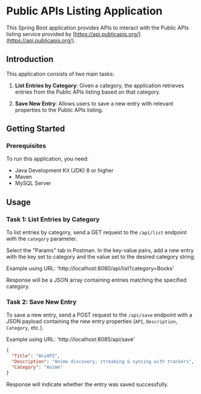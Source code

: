 # Public APIs Listing Application

This Spring Boot application provides APIs to interact with the Public APIs listing service provided by [https://api.publicapis.org/](https://api.publicapis.org/).

## Introduction

This application consists of two main tasks:

1. **List Entries by Category**: Given a category, the application retrieves entries from the Public APIs listing based on that category.

2. **Save New Entry**: Allows users to save a new entry with relevant properties to the Public APIs listing.

## Getting Started

### Prerequisites

To run this application, you need:

- Java Development Kit (JDK) 8 or higher
- Maven
- MySQL Server


## Usage

### Task 1: List Entries by Category

To list entries by category, send a GET request to the `/api/list` endpoint with the `category` parameter.

Select the "Params" tab in Postman.
In the key-value pairs, add a new entry with the key set to category and the value set to the desired category string.

Example using URL: 'http://localhost:8080/api/list?category=Books'

Response will be a JSON array containing entries matching the specified category.

### Task 2: Save New Entry

To save a new entry, send a POST request to the `/api/save` endpoint with a JSON payload containing the new entry properties (`API`, `Description`, `Category`, etc.).

Example using URL: 'http://localhost:8085/api/save'
```json
{
  "Title": "AniAPI",
  "Description": "Anime discovery, streaming & syncing with trackers",
  "Category": "Anime"
}
```


Response will indicate whether the entry was saved successfully.